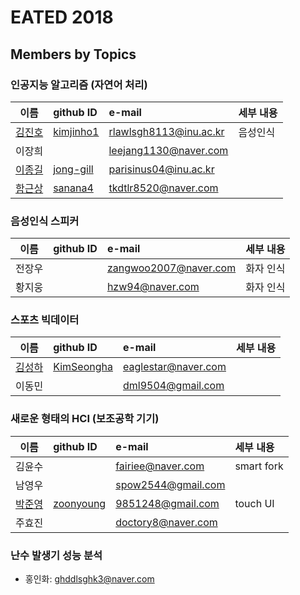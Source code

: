 # EATED 2018

## Members by Topics

### 인공지능 알고리즘 (자연어 처리)
| 이름         | github ID | e-mail          | 세부 내용 |
| :-------------: | :------------- | :------------- | :----- |
| [김진호](https://github.com/kimjinho1)  | [kimjinho1](https://github.com/kimjinho1) | rlawlsgh8113@inu.ac.kr |  음성인식 |
| 이장희      |      | leejang1130@naver.com    |     | 
| [이종길](https://github.com/jong-gill) | [jong-gill](https://github.com/jong-gill)   |  parisinus04@inu.ac.kr     |   |
| [함근상](https://github.com/sanana4) | [sanana4](https://github.com/sanana4) |  tkdtlr8520@naver.com | | 



### 음성인식 스피커
| 이름         | github ID | e-mail          | 세부 내용 |
| :-------------: | :------------- | :------------- | :----- |
| 전장우 | | zangwoo2007@naver.com | 화자 인식 | 
| 황지웅 | | hzw94@naver.com | 화자 인식 |


### 스포츠 빅데이터
| 이름         | github ID | e-mail          | 세부 내용 |
| :-------------: | :------------- | :------------- | :----- |
| [김성하](https://github.com/KimSeongha)|  [KimSeongha](https://github.com/KimSeongha)  | eaglestar@naver.com | | 
| 이동민 | | dml9504@gmail.com | |


### 새로운 형태의 HCI (보조공학 기기)
| 이름         | github ID | e-mail          | 세부 내용 |
| :-------------: | :------------- | :------------- | :----- |
| 김윤수 | | fairiee@naver.com | smart fork | 
| 남영우 | | spow2544@gmail.com | | 
| [박준영](https://github.com/zoonyoung) | [zoonyoung](https://github.com/zoonyoung) | 9851248@gmail.com | touch UI |
| 주효진 | | doctory8@naver.com | |
 
 
### 난수 발생기 성능 분석
 * 홍인화: ghddlsghk3@naver.com
